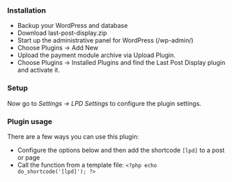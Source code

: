 <h3 class="heading-element" dir="auto" tabindex="-1">Installation</h3>
<ul>
<li>Backup your WordPress and database</li>
<li>Download last-post-display.zip</li>
<li>Start up the administrative panel for WordPress (/wp-admin/)</li>
<li>Choose Plugins -&gt; Add New</li>
<li>Upload the payment module archive via Upload Plugin.</li>
<li>Choose Plugins -&gt; Installed Plugins and find the Last Post Display plugin and activate it.</li>
</ul>
<div class="markdown-heading" dir="auto">
<h3 class="heading-element" dir="auto" tabindex="-1">Setup</h3>
</div>
<p dir="auto">Now go to<span>&nbsp;</span><em>Settings -&gt; LPD Settings&nbsp;</em>to configure the plugin settings.</p>
<div class="markdown-heading" dir="auto">
<h3 class="heading-element" dir="auto" tabindex="-1">Plugin usage</h3>
</div>
<p dir="auto">There are a few ways you can use this plugin:</p>
<ul dir="auto">
<li>Configure the options below and then add the shortcode<span>&nbsp;</span><code>[lpd]</code><span>&nbsp;</span>to a post or page</li>
<li>Call the function from a template file:<span>&nbsp;</span><code>&lt;?php echo do_shortcode('[lpd]'); ?&gt;</code></li>
</ul>
